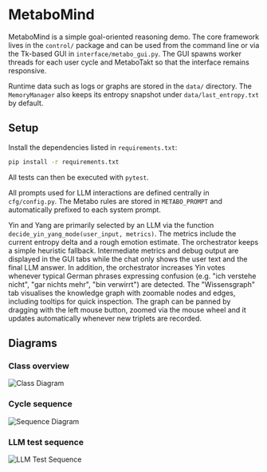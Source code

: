 # MetaboMind

MetaboMind is a simple goal-oriented reasoning demo.  The core framework lives
in the ``control/`` package and can be used from the command line or via the
Tk-based GUI in ``interface/metabo_gui.py``.  The GUI spawns worker threads for
each user cycle and MetaboTakt so that the interface remains responsive.

Runtime data such as logs or graphs are stored in the `data/` directory.
The `MemoryManager` also keeps its entropy snapshot under
`data/last_entropy.txt` by default.

## Setup

Install the dependencies listed in `requirements.txt`:

```bash
pip install -r requirements.txt
```

All tests can then be executed with `pytest`.

All prompts used for LLM interactions are defined centrally in `cfg/config.py`.
The Metabo rules are stored in `METABO_PROMPT` and automatically prefixed to
each system prompt.

Yin and Yang are primarily selected by an LLM via the function
`decide_yin_yang_mode(user_input, metrics)`.  The metrics include the current
entropy delta and a rough emotion estimate.  The orchestrator keeps a simple
heuristic fallback.  Intermediate metrics and debug output are displayed in the
GUI tabs while the chat only shows the user text and the final LLM answer.  In
addition, the orchestrator increases Yin votes whenever typical German phrases
expressing confusion (e.g. "ich verstehe nicht", "gar nichts mehr", "bin
verwirrt") are detected.
The "Wissensgraph" tab visualises the knowledge graph with zoomable nodes and
edges, including tooltips for quick inspection. The graph can be panned by
dragging with the left mouse button, zoomed via the mouse wheel and it updates
automatically whenever new triplets are recorded.

## Diagrams

### Class overview

![Class Diagram](https://www.plantuml.com/plantuml/png/VLHDJyCm3BtlL-J69ZQuSq2J04sJc90GGzefyXAlZMYTaRXivTUJTX-aNRlRav_jz-8-TUeP71TvDhYvln7BhGP6BM33w0HeRIWH3hyBup17Od_7Unwe3BmN2p1qWiYmja-bol1OcLd85a2Ge3ltvDQLpTgSE2mrbcOEjkcn-8wR35LLVQ74q6dZ1tnnex0oj09AtfnAqRC3jcSfg_4PbT6HU6LmjfoVx5LwdmPteIF2ua7SQWUxuQXTbPRahxLvDnDc4baVyWgVsnyCT8VjMhRs6veq3dDaPvGV2yOzZuKlrb9RmYkpwoAHMsU8UmLaQdn0PO2l0VMjaieIXm_hPK4ANGMv75O-HeFeh97Zqf0imwQ3zOFZumF2I9WNaybZ8o4HhhauAsskcPesUn6LTaDNHYuaehGqv6gs5T7_57ROQv6DTvqEqUyefBDzgd3cmgCNd3e4tUgBrAwrzKMzut5J95tz2Vu0)

### Cycle sequence

![Sequence Diagram](https://www.plantuml.com/plantuml/png/XP4nYyCm38Lt_mhHAJUqFo33KJYEJbaAdOtEKNC6HpQoKYx__k8CRTC4kedlFJqzx6DM51twOD1f5BXa4fCcv9rFo0gx7ZqVqhW3pD1Cyq9jIF4dVeqkq8AV8eO66RkNj8RwAEEMSgPh8AS-yZTtdicK9h3_d6_Mu3aD2af_QWgOXSVj6cHWsy_0kaAgOlqmJvwoybIhXexKTXEeLhP5oneoOyg_KTV6rz8bb4bGoSfTUfkFRMjLV0ga-NqPl96Tq5Ro_RM4yX3K78dRyhN_)

### LLM test sequence

![LLM Test Sequence](https://www.plantuml.com/plantuml/png/PP2z2iCW481tdy8n6V826KgWGwSkfPt5cgC8vXGz2Ntx-bEeiPj-Vdntk0IIdk9cc5HaFRz38F3C9QYLTXAfe5j4xF0LI3xj-QqC7FZ5IlDmgyoPMkFJgOdCt4SKbEvX6DcFPwjfLcqhGAXC1eqkqiWQYKzz6a8qr5MRZMOUoq6y4alZcwU_5iBEitQeVPqworbFR05Sy_zz0000)

